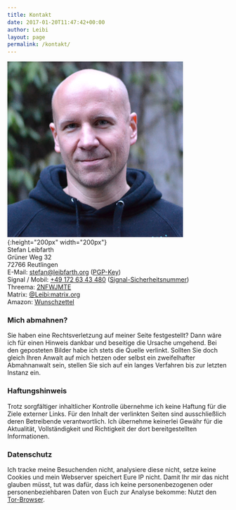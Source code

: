 ```yaml
---
title: Kontakt
date: 2017-01-20T11:47:42+00:00
author: Leibi
layout: page
permalink: /kontakt/
---
```

![Stefan Leibfarth](/assets/SL.jpg){:height="200px" width="200px"}   
Stefan Leibfarth   
Grüner Weg 32   
72766 Reutlingen      
E-Mail: [stefan@leibfarth.org](mailto:stefan@leibfarth.org) ([PGP-Key](/assets/pgp-key.txt))   
Signal / Mobil: [+49 172 63 43 480](https://signal.me/#p/+491726343480) ([Signal-Sicherheitsnummer](/signal-safty-number/))   
Threema: [2NFWJMTE](https://threema.id/2NFWJMTE)    
Matrix: [@Leibi:matrix.org](https://matrix.to/#/@Leibi:matrix.org)   
Amazon: [Wunschzettel](https://www.amazon.de/hz/wishlist/ls/2KQBY16MYR1VQ)

### Mich abmahnen? ###
Sie haben eine Rechtsverletzung auf meiner Seite festgestellt? Dann wäre ich für einen Hinweis dankbar und beseitige die Ursache umgehend. Bei den geposteten Bilder habe ich stets die Quelle verlinkt. Sollten Sie doch gleich Ihren Anwalt auf mich hetzen oder selbst ein zweifelhafter Abmahnanwalt sein, stellen Sie sich auf ein langes Verfahren bis zur letzten Instanz ein.

### Haftungshinweis ###
Trotz sorgfältiger inhaltlicher Kontrolle übernehme ich keine Haftung für die Ziele externer Links. Für den Inhalt der verlinkten Seiten sind ausschließlich deren Betreibende verantwortlich. Ich übernehme keinerlei Gewähr für die Aktualität, Vollständigkeit und Richtigkeit der dort bereitgestellten Informationen.

### Datenschutz ###
Ich tracke meine Besuchenden nicht, analysiere diese nicht, setze keine Cookies und mein Webserver speichert Eure IP nicht.
Damit Ihr mir das nicht glauben müsst, tut was dafür, dass ich keine personenbezogenen oder personenbeziehbaren  Daten von Euch zur Analyse bekomme: Nutzt den [Tor-Browser](https://torproject.org). 
